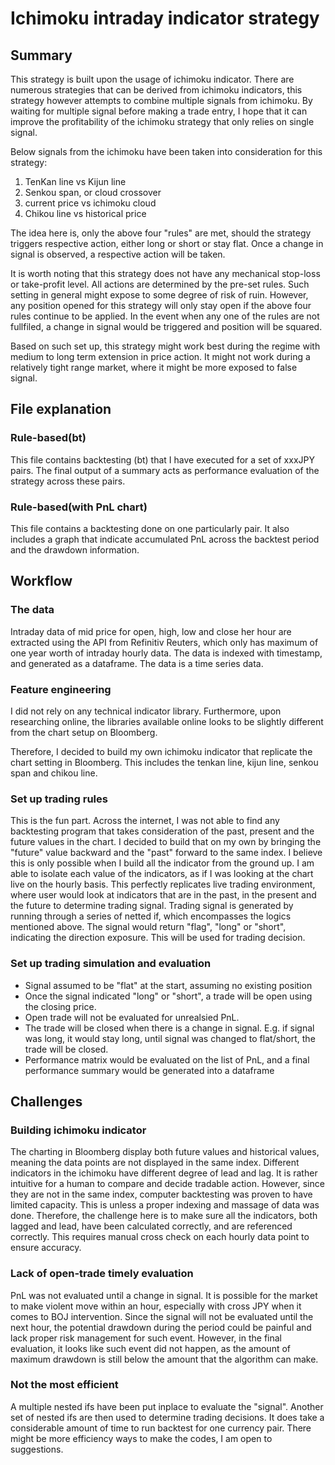 # Ichimoku intraday indicator strategy

## Summary
This strategy is built upon the usage of ichimoku indicator. There are numerous strategies that can be derived from ichimoku indicators, this strategy however attempts to combine multiple signals from ichimoku. By waiting for multiple signal before making a trade entry, I hope that it can improve the profitability of the ichimoku strategy that only relies on single signal. 
 
Below signals from the ichimoku have been taken into consideration for this strategy:
1. TenKan line vs Kijun line
2. Senkou span, or cloud crossover
3. current price vs ichimoku cloud
4. Chikou line vs historical price

The idea here is, only the above four "rules" are met, should the strategy triggers respective action, either long or short or stay flat. Once a change in signal is observed, a respective action will be taken.  

It is worth noting that this strategy does not have any mechanical stop-loss or take-profit level. All actions are determined by the pre-set rules. Such setting in general might expose to some degree of risk of ruin. However, any position opened for this strategy will only stay open if the above four rules continue to be applied. In the event when any one of the rules are not fullfiled, a change in signal would be triggered and position will be squared.  

Based on such set up, this strategy might work best during the regime with medium to long term extension in price action. It might not work during a relatively tight range market, where it might be more exposed to false signal. 

## File explanation
### Rule-based(bt)
This file contains backtesting (bt) that I have executed for a set of xxxJPY pairs. The final output of a summary acts as performance evaluation of the strategy across these pairs.

### Rule-based(with PnL chart)
This file contains a backtesting done on one particularly pair. It also includes a graph that indicate accumulated PnL across the backtest period and the drawdown information. 


## Workflow
### The data
Intraday data of mid price for open, high, low and close her hour are extracted using the API from Refinitiv Reuters, which only has maximum of one year worth of intraday hourly data.
The data is indexed with timestamp, and generated as a dataframe. The data is a time series data. 

### Feature engineering
I did not rely on any technical indicator library. Furthermore, upon researching online, the libraries available online looks to be slightly different from the chart setup on Bloomberg.  

Therefore, I decided to build my own ichimoku indicator that replicate the chart setting in Bloomberg. This includes the tenkan line, kijun line, senkou span and chikou line.

### Set up trading rules
This is the fun part. Across the internet, I was not able to find any backtesting program that takes consideration of the past, present and the future values in the chart.  I decided to build that on my own by bringing the "future" value backward and the "past" forward to the same index. I believe this is only possible when I build all the indicator from the ground up. I am able to isolate each value of the indicators, as if I was looking at the chart live on the hourly basis. This perfectly replicates live trading environment, where user would look at indicators that are in the past, in the present and the future to determine trading signal. Trading signal is generated by running through a series of netted if, which encompasses the logics mentioned above. The signal would return "flag", "long" or "short", indicating the direction exposure. This will be used for trading decision. 

### Set up trading simulation and evaluation
- Signal assumed to be "flat" at the start, assuming no existing position
- Once the signal indicated "long" or "short", a trade will be open using the closing price. 
- Open trade will not be evaluated for unrealsied PnL. 
- The trade will be closed when there is a change in signal. E.g. if signal was long, it would stay long, until signal was changed to flat/short, the trade will be closed.
- Performance matrix would be evaluated on the list of PnL, and a final performance summary would be generated into a dataframe

  
## Challenges
### Building ichimoku indicator
The charting in Bloomberg display both future values and historical values, meaning the data points are not displayed in the same index. Different indicators in the ichimoku have different degree of lead and lag. It is rather intuitive for a human to compare and decide tradable action. However, since they are not in the same index, computer backtesting was proven to have limited capacity. This is unless a proper indexing and massage of data was done. Therefore, the challenge here is to make sure all the indicators, both lagged and lead, have been calculated correctly, and are referenced correctly. This requires manual cross check on each hourly data point to ensure accuracy. 

### Lack of open-trade timely evaluation
PnL was not evaluated until a change in signal. It is possible for the market to make violent move within an hour, especially with cross JPY when it comes to BOJ intervention. Since the signal will not be evaluated until the next hour, the potential drawdown during the period could be painful and lack proper risk management for such event. However, in the final evaluation, it looks like such event did not happen, as the amount of maximum drawdown is still below the amount that the algorithm can make. 

### Not the most efficient
A multiple nested ifs have been put inplace to evaluate the "signal". Another set of nested ifs are then used to determine trading decisions. It does take a considerable amount of time to run backtest for one currency pair. There might be more efficiency ways to make the codes, I am open to suggestions.
